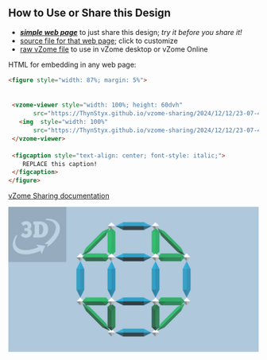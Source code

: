 
## How to Use or Share this Design

 - [***simple web page***](<https://ThynStyx.github.io/vzome-sharing/2024/12/12/23-07-45-√2-field-Rhombicuboctahedron/>) to just share this design; *try it before you share it!*
 - [source file for that web page](<https://github.com/ThynStyx/vzome-sharing/edit/main/2024/12/12/23-07-45-√2-field-Rhombicuboctahedron/index.md>); click to customize
 - [raw vZome file](<https://raw.githubusercontent.com/ThynStyx/vzome-sharing/main/2024/12/12/23-07-45-√2-field-Rhombicuboctahedron/√2-field-Rhombicuboctahedron.vZome>) to use in vZome desktop or vZome Online
 
 HTML for embedding in any web page:
 ```html
<figure style="width: 87%; margin: 5%">
  
  
  <vzome-viewer style="width: 100%; height: 60dvh" 
        src="https://ThynStyx.github.io/vzome-sharing/2024/12/12/23-07-45-√2-field-Rhombicuboctahedron/√2-field-Rhombicuboctahedron.vZome" >
    <img  style="width: 100%"
        src="https://ThynStyx.github.io/vzome-sharing/2024/12/12/23-07-45-√2-field-Rhombicuboctahedron/√2-field-Rhombicuboctahedron.png" >
  </vzome-viewer>

  <figcaption style="text-align: center; font-style: italic;">
     REPLACE this caption!
  </figcaption>
</figure>

 ```

[vZome Sharing documentation](https://vzome.github.io/vzome/sharing.html#how-it-works)

![Image](<√2-field-Rhombicuboctahedron.png>)

